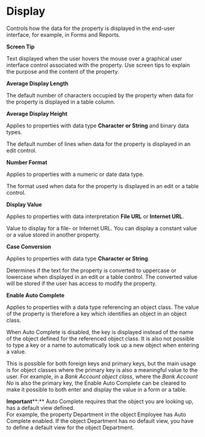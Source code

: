 # Display

Controls how the data for the property is displayed in the end-user interface, for example, in Forms and Reports.

**Screen Tip**

Text displayed when the user hovers the mouse over a graphical user interface control associated with the property. Use screen tips to explain the purpose and the content of the property.

**Average Display Length**

The default number of characters occupied by the property when data for the property is displayed in a table column.

**Average Display Height**

Applies to properties with data type **Character or String** and binary data types.

The default number of lines when data for the property is displayed in an edit control.

**Number Format**

Applies to properties with a numeric or date data type.

The format used when data for the property is displayed in an edit or a table control.

**Display Value**

Applies to properties with data interpretation **File URL** or **Internet URL**.

Value to display for a file- or Internet URL. You can display a constant value or a value stored in another property.

**Case Conversion**

Applies to properties with data type **Character or String**.

Determines if the text for the property is converted to uppercase or lowercase when displayed in an edit or a table control. The converted value will be stored if the user has access to modify the property.

**Enable Auto Complete**

Applies to properties with a data type referencing an object class. The value of the property is therefore a key which identifies an object in an object class.

When Auto Complete is disabled, the key is displayed instead of the name of the object defined for the referenced object class. It is also not possible to type a key or a name to automatically look up a new object when entering a value.

This is possible for both foreign keys and primary keys, but the main usage is for object classes where the primary key is also a meaningful value to the user. For example, in a *Bank Account object class*, where the *Bank Account No* is also the primary key, the Enable Auto Complete can be cleared to make it possible to both enter and display the value in a form or a table.

**Important****:** Auto Complete requires that the object you are looking up, has a default view defined.  
For example, the property Department in the object Employee has Auto Complete enabled. If the object Department has no default view, you have to define a default view for the object Department.